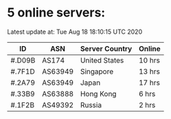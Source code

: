 # 5 online servers:

Latest update at: Tue Aug 18 18:10:15 UTC 2020

| ID | ASN | Server Country | Online |
| -- | --- | -------------- | ------ |
| #.D09B | AS174 | United States | 10 hrs |
| #.7F1D | AS63949 | Singapore | 13 hrs |
| #.2A79 | AS63949 | Japan | 17 hrs |
| #.33B9 | AS63888 | Hong Kong | 6 hrs |
| #.1F2B | AS49392 | Russia | 2 hrs |


